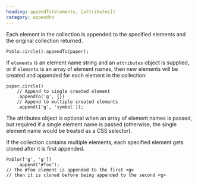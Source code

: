```yaml
--- 
heading: appendTo(elements, [attributes])
category: appendto
---
```


Each element in the collection is appended to the specified elements and the original collection returned.

    Pablo.circle().appendTo(paper);

If `elements` is an element name string and an `attributes` object is supplied, or if `elements` is an array of element names, then new elements will be created and appended for each element in the collection:

    paper.circle()
        // Append to single created element
        .appendTo('g', {})
        // Append to multiple created elements
        .append(['g', 'symbol']);

The attributes object is optional when an array of element names is passed, but required if a single element name is passed (otherwise, the single element name would be treated as a CSS selector).

If the collection contains multiple elements, each specified element gets cloned after it is first appended.

    Pablo(['g', 'g'])
        .append('#foo');
    // the #foo element is appended to the first <g>
    // then it is cloned before being appended to the second <g>
